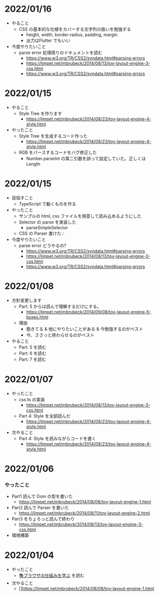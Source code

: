 # 2022/01/16

- やること
    - CSS の基本的な仕様をカバーする文字列の扱いを勉強する
        - height, width, border-radius, padding, margin
        - 出力はFlutter でもいい
- 今度やりたいこと
    - parse error 処理周りのドキュメントを読む
        - https://www.w3.org/TR/CSS2/syndata.html#parsing-errors
        - https://limpet.net/mbrubeck/2014/08/13/toy-layout-engine-3-css.html
        - https://www.w3.org/TR/CSS2/syndata.html#parsing-errors

# 2022/01/15

- やること
    - Style Tree を作ります
        - https://limpet.net/mbrubeck/2014/08/23/toy-layout-engine-4-style.html
- やったこと
    - Style Tree を生成するコード作った
        - https://limpet.net/mbrubeck/2014/08/23/toy-layout-engine-4-style.html
    - RGB をパースするコードをバグ修正した
        - Number.parseInt の第二引数を誤って設定していた。正しくは Length

# 2022/01/15

- 目指すこと
    - TypeScript で動くものを作る
- やったこと
    - サンプルの html, css ファイルを用意して読み込めるようにした
    - Selector の parse を実装した
        - parseSimpleSelector
    - CSS の Parser 書けた💡
- 今度やりたいこと
    - parse error どうやるの?
        - https://www.w3.org/TR/CSS2/syndata.html#parsing-errors
        - https://limpet.net/mbrubeck/2014/08/13/toy-layout-engine-3-css.html
        - https://www.w3.org/TR/CSS2/syndata.html#parsing-errors

# 2022/01/08

- 方針変更します
    - Part: 5 からは読んで理解するだけにする。
        - https://limpet.net/mbrubeck/2014/09/08/toy-layout-engine-5-boxes.html
    - 理由
        - 飽きてる & 他にやりたいことがある & 今勉強するのがベスト
        - 今、ささっと終わらせるのがベスト
- やること
    - Part: 5 を読む
    - Part: 6 を読む
    - Part: 7 を読む

# 2022/01/07

- やったこと
    - css.ts の実装
        - https://limpet.net/mbrubeck/2014/08/13/toy-layout-engine-3-css.html
    - Part 4: Style を全部読んだ
        - https://limpet.net/mbrubeck/2014/08/23/toy-layout-engine-4-style.html
- 次やること
    - Part 4: Style を読みながらコードを書く
        - https://limpet.net/mbrubeck/2014/08/23/toy-layout-engine-4-style.html

# 2022/01/06

### やったこと

- Part1 読んで Dom の型を書いた
    - https://limpet.net/mbrubeck/2014/08/08/toy-layout-engine-1.html
- Part2 読んで Parser を書いた
    - https://limpet.net/mbrubeck/2014/08/11/toy-layout-engine-2.html
- Part3 をちょろっと読んで終わり
    - https://limpet.net/mbrubeck/2014/08/13/toy-layout-engine-3-css.html
- 環境構築

# 2022/01/04

- やったこと
    - [📚ブラウザの仕組みを学ぶ](https://zenn.dev/silverbirder/articles/e10295948e17ca) を読む
- 次やること
    - []https://limpet.net/mbrubeck/2014/08/08/toy-layout-engine-1.html
